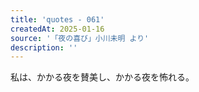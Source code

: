 ```yaml
---
title: 'quotes - 061'
createdAt: 2025-01-16
source: '「夜の喜び」小川未明 より'
description: ''
---
```

私は、かかる夜を賛美し、かかる夜を怖れる。